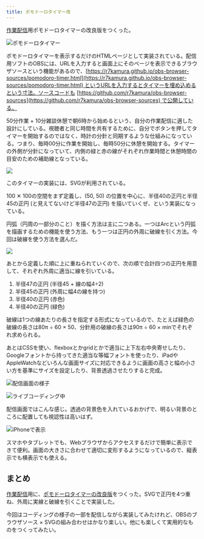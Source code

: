 ```yaml
---
title: ポモドーロタイマー改
---
```

[作業配信](https://www.youtube.com/c/r7kamura)用ポモドーロタイマーの改良版をつくった。

![](https://lh3.googleusercontent.com/docs/ADP-6oFMGBwtdaL1b2t6EuCVEFFzY3czl376OPn7lKz-emfzihjIAr6DD3mYjcqRtZG8_Tp1oc79Qb1gpyItY0fy-Ti3MMJfu4efxkwzgmbhUDLHU4Jdcvd8to_A1W02f2aYO3W9Fj6-pna4KOeZ-HRpz78msWCFaIbXa4ogWPIgH4G6SWq7byTYyndrhg5v2ZkiT-qBJNorYZGxyITc-yB5p7_68aGSYsS7gFjeLpg1erv45ifALy9DloxUygcayon65prDEEhiBUFs7ADqD7lXPxCwSVfGW3tRfqoWRi1oHRaQWh7337AxMssN0S32YcaQT0l3R5FZq-wBIin9pYrp-j_3yf-jXdRbHNd2vcmdC9Th7PyEnHozM23TBbstg5oBFUdCLyFaH37OEKq637cZ6DmO5mSiVeHcHxyHOheHk3pOwF4O6wTFtQ4vcSL36FI2Lzx9Y6whtQZ83FRJWLbOVp-ls8FjX308558iAni6DKkn5nVTpvqsfPguP0WSJ6F0FmlPDrHpeVjAqDHi1_qhEBmE0pVUtsWjQuCjdeUVxoRiqzUZfcjjU_r8SjHyrQmijnj_tR5vj30XELoGjCeTBg-0J5RKaaV4SiwUqPF9SVWJNRJpQJa6MU9wDJ3OXW99TsKB4KoMIJmQI2tED_bVjTWW6LiwQHtk0op-jOYx2DhGQcnNcQ_heX7k0bqld5gW-YCYPuDxMJku0VbJhGJPkWJomxOml-ZOXzYsDTe-lXlnWcKNZ7STi7oXtrX8zItY57B_lxNQ0Snuea7sWyJWc1AOFJyFkjRNCfMsWr_ELxn7kdNcjD0bwTXM1lKb9mvi_LbGBs7ko9Ns9Vuxgu1b8tWYI9uxRqU0TWC2dQm3QM2m5ARbPWeBBaeK6HV4JAJROr1VaG1fdebQJl5qgSs9g7d_7oR3f6bWH9QJowvwjQhhBm_LBdFsuPESCZNsg4-qLSv8az14hbkJaxLT-a_ZS9Tl87kTT9VoK8pmziwd3YGEjmufEHQDk8YZ-Aww1PcDeL887Ndn29WuPOXNfcpLfNYpKkc88H9GA3asCMUYRxHVya7aXE5FJpal3rpIp28ehJTDUbKEsRePmlkXCgy9DXqMw29qqnkN5suI8JxWAK4HEIdZlZEmfe7mfl-ZWaYJX2GI6O_AFauLQMEOy1OcFFl9QHz9sQrpUVDM5G0FmJNzic0uPQ-vm47DKfF52eE0SwV3Zaco5K3xt0xn-cpIao_mtnNltl9ZzQVXPr1m63Tgw1Gxyg "ポモドーロタイマー")

ポモドーロタイマーを表示するだけのHTMLページとして実装されている。配信用ソフトのOBSには、URLを入力すると画面上にそのページを表示できるブラウザソースという機能があるので、[https://r7kamura.github.io/obs-browser-sources/pomodoro-timer.html](https://r7kamura.github.io/obs-browser-sources/pomodoro-timer.html) というURLを入力するとタイマーを埋め込めるという寸法。ソースコードも [https://github.com/r7kamura/obs-browser-sources](https://github.com/r7kamura/obs-browser-sources) で公開している。

50分作業 + 10分雑談休憩で朝6時から始めるという、自分の作業配信に適した設計にしている。視聴者と同じ時間を共有するために、自分でボタンを押してタイマーを開始するのではなく、時計の分針と同期するような仕組みになっている。つまり、毎時00分に作業を開始し、毎時50分に休憩を開始する。タイマーの外側が分針になっていて、内側の緑と赤の線がそれぞれ作業時間と休憩時間の目安のための補助線となっている。

![](https://lh3.googleusercontent.com/docs/ADP-6oGuKRhjhba-nMJKjtz7Fzd1pOevDBdQmbFUvSdOG4HF6GWBx8qI8me95mWs_yXpa_R1QZ25ItkeceSiZa7e94W8xXyeOGkOBpiJwVUPcFPbiGJiuO4tHpbjL4d2ldga6iFX4Vgru5iUPrSwSkU3-DG8Oz0V2kgCWCyZojezi4sofhG9udlNNLokAQu-Ob8uiKb3j_Q69oijHaIgOybTbT_8JSWGBjyJ27O3KDjZvNTTroNKvvbLlhexL_x2VMYNHWyHJZjAJlEpJIrQ8XO8IBHV4WtkIy3jgEdP9kXrBrk_ExhZeMkUT-FuOxT5HR7ZIjAF2HDUOengM31h6i8-jo82W5mMoVIZtK0YzErc5KYMvL3goEkBL1xHBopZW2jr-lmQzx-ZSLvpJTOoaZ7NcGK84CZpGShVBdSGf-Q_B1RZHAxtZukOQpMQcEQHOx1CT9UwclT3B1qD9u-e43WcrGNgd2dCv7UhyFll0oqM0w1CSDksk2sCFMJlQ3xXC6rXgW50PR9ZCyaduyHX9GbizN7bk39mOczqG6xjbtECaZszesHvAeLvfONX36OAtvCb246V3NT0fGcceKtl3KyUU5BY9ipkgFsLzSLjpzfFGU-t4DFqtzDbQ0ZC66Ams0P1TkdYBSQYhaI14XJ3-R67ub72AlDY398EB3Ba3hW1GiyDwn6PIpxT8OE-G2tcYggkL4ysAJVaJat6DNQ8BfKzrblgKXqE17c0a2G-Z74-qwU4_TomNTw2dZjqNlDG6b1U-B_9jb-RhZYG3b2pjBiD4DorLB8tm8FpHDxmjOXRlWBuDo0Nws1LEjSMjbTS6o5l_MTw2_5kxsGiMrEH6w2ylOqLU-OJw4uJckSWXcq3-Ig4Q_LmdYRbw2K8xSAhYVRyqkWh9o7JjePuGGgjlIVqYiRExvbKSGvWUWhCXqpbjHZmKDb8yGS9AhnkBCW_kkYU43YE1BGGMYpwpG9bUNOUlh4ilN-zWY6Dt3Bsq06JE1Wm2XV7yX0nnYdewNGXM51uBEtx3o-a2xxuEF4FUEC7lrj_NRFCKk4FQXnLCv_21gvZ-1brGPkB_rouF1mflsl1S88rpVdYde_v7crgfPRNMBQPT5DZ9Tg891dKtfMTDbXOxeeCCh7crwJMs6p-F0dLG4W0XGoaEOD4tGMoyG5_Jp2Clwto-FZzNAJ78jWtsIE8o7IdBEUkvJB7Fmm6vtSfBAwA90-IiSZzRvOlyhkDzt7pGwNg1gF6VO-2p19MHg36gcBbtw)

このタイマーの実装には、SVGが利用されている。

100 ✕ 100の空間をまず定義し、(50, 50) の位置を中心に、半径40の正円と半径45の正円 (と見えてないけど半径47の正円) を描いていくぜ、という実装になっている。

円弧（円周の一部分のこと）を描く方法は主に二つある。一つはArcという円弧を描画するための機能を使う方法、もう一つは正円の外周に破線を引く方法。今回は破線を使う方法を選んだ。

![](https://lh3.googleusercontent.com/docs/ADP-6oGCAH-uFo2sLb2hRpWEfvTDKtjcWmXN7m1OlKIP05kvV93yn0790C4esHjRZx0w3jx4Wj0qHtSEuRZbnHOfZ8Le-BTd_ykKk9qD0lJ9UH37JX0OAiPDfMscEiITkXD7gkbHZyGLi1WrIvPNiEIGNKNtU63dEE5tnyi-TmOdw9kGY59488tKWX1IRbOJFveZlaVqFpNlK-Rny929GMHdQatNDXxkMzMxwQvqBKTkMkC3Y01hs4Ht6Xs06cZ23JbdAwtVvx76BSbkJi1OQtpejSkzFAu3xDmau-TznP2PcGUFOpe5Q9LEfZG0RRh9LlA8Cck7H-BD2EhQJUes0ZlqFH3mib-Bnk6AG9ur708mj8PcAy1FbR41RVoRxP2oiTA44ACaFY4dO5eoJgwTZTyi8bicsuB6xOJc-3JsRMNe-N-jfxxmrgp2pqzDF3EC7BtyGDb3QPn1pzJ29HVtn6jgYv6L5zEYJE6Q84KXQ6b2K0Odh1a_T4qaW8EoJq2IR-tCr1BC_q1GnRZa2R6tybR_yfZ8ivrFs8RHZFxj3wShecIIb39QfHmGlSKG3k0XOw55PrkYCp8eRZLu8E2Y9POlG2CeA27iBa-6WFOP9OiZo8whM6_JXOPWgOWO1RJn5u2LTDK5faD9K5O4qjLdcR29nrysYklI9974x-p7hWF4XEqCCZn7BF_LVHhtjrGO5ND6NckSkngXiyOjHc3j_tojrIH76GXfDDBbV10vv6ltxi7IgErJdS7kXpcnvulksS3Xs4JUv89WweSHjtxvApGBs1tSFxdOal8CaNxoOesGVRquyPL78J0ByMbp6zq-KYRojkVtLo9b7e5ZenpUJz3nZ5em7kLJrCHyccrnH93tzQFUVC5vUDPtE13c0EIdNZyNw0kpjqKN7omjQa-Pv52l0K1gza_ja6XBttVrp4Wnr8HkGos_zO9d4XVQGNJeBrpV4zO5GR8CiExt6iZZOoKs_b8uFQFcsZsnSc8v311XWjF9S2jY9yO5osr-OBZLtrH0Wx_u9VoL8LttNMifUwy5-1KgKaDuzKDXjOZ5mXriJ-c75EnF0gXrRIwVEtmV6GoPq5Yge6ohObDf2QRU2adA7mq3k7VrBYRG2ALgKfUKaKRj3pfQxGuc1PJBVgJnuWLW2ZNfEzHY-QbDPsylzst4OjNRsGsNbQCqWa9sxwHos076c1_ZzS0JPWDKM-BlVm95Jg-EZGqjOFFxOdTwP9b7j7k9VNWxhGto3a8voaEifeTvE-17WA)

あとから定義した順に上に重ねられていくので、次の順で合計四つの正円を用意して、それぞれ外周に適当に線を引いている。

1.  半径47の正円 (半径45 + 線の幅4÷2)
2.  半径45の正円 (外周に幅4の線を持つ)
3.  半径40の正円 (赤色)
4.  半径40の正円 (緑色)

破線は1つの線あたりの長さを指定する形式になっているので、たとえば緑色の破線の長さは80π ÷ 60 × 50、分針用の破線の長さは90π ÷ 60 × minでそれぞれ求められる。

あとはCSSを使い、flexboxとかgridとかで適当に上下左右中央寄せしたり、Googleフォントから持ってきた適当な等幅フォントを使ったり、iPadやAppleWatchなどいろんな画面サイズに対応できるように画面の高さと幅の小さい方を基準にサイズを設定したり、背景透過させたりすると完成。

![](https://lh3.googleusercontent.com/docs/ADP-6oFs_8O_3SILFBWj431mWmOyYySskoYuaBuvwGUYL159QA8JDndafwl56qBwDDuwuFs4qit82HTItK3BJYyqG8umkZ-XsYnNyORQlOOsSOyI_EZnAn4uEA9jHxvvMi7CpypW8UhSBW1GS4plr6nDio8M5kaqDLdb2RdbhjmRMvQrCvOKKR71Z3zckNzqNhBSkbKzKrtR3FbK21n50sHsJE86l0c_-O4OQ-YcIK22QZ2Qlkjp8GKR6CnXSVQAzpjszh7Z4cUqWGS_-R2mhtqLS3_5Qk15ab8VO_8peWeRpXm8NFLTmkBdPCGafRJl4YX5QgCNF_uWs5_9jH8rV-HG1Ho6n1VIojCvCsVA82d1Htg0Do6dvLRqyMejrEdIAnkurQXfTZk4qeJhd-SDK68A27w7BcpWvIcfYjo3PJ2n-kYxIwbdnVob7k6_tWqmpV-XtfynxqN7vvudEigTXcP8CSFnDaqSWbQvpMKsXpfnCfbyilgkXAqAT299XMJXPABeSK7jY1rC1HFixkH1C_PJlPTDtj11HQPgi2ihBxedkOAFMElpfyWrcvIX22_W60xd_wOoEz1p1N4dfJh7DlcZNCEHKezajHCWcwVU7kgStvGuQrAcCelFPmIFFJ2rZiEe2VBCV-pYVVtlO77CDxYLgbYCtdfFcr09QPUW138-D_vEPg5p7r_9cBppkzwo7i4qYIy1Sz2VUe0LWPZ0Up8Lgi5cdH-i_APXX3JxnDJi9NqZwbwW0mi9A-O9pQWighod9sBowz_DEoItYYCQlba2G6wh2mBmZ42SLexwYqgvU3QMQ5BEodNe-Y7wXg9gu_6od9ECTpXrOtQagRaREYhUEwL8UBFrM8iXgMCGjxi9nBVOYesmWtWt10uHTbx8vmw2fOkp2uuOs5F3FrLzpAK_9qmVwIiY6IWluYqjRJlGgmls7gRhA4PSPWh2aGErHoLJOuCG_EXjCZtRtAZeTBcodQ2zw41n_3Dh6_toTFApUkKOShOJURHr7xUfCCfZoSI2g9QprJ1TvOmYBUrghKh2iYx-uz7LxqFJBKZ7tzOyF4YInnvCuxQogtrjCH4332vWveIbPSvE6IVR39xEicG3cv5iv_IYSHRokHu9LLolIFDuIyLlCyygVspGTRrs39a7BOW9jLo7XLxk1QRj-eHaDBVEnUxAEV2m9LiuIGbDycvdJeIJsdHpng7-T5UtQ-grl6zxUqXSox-Pq5Zy3rHKS4ppKVznHXqTuImiPrYs0cvfuxI2VQ "配信画面の様子")

![](https://lh3.googleusercontent.com/docs/ADP-6oFLlQhjh2Wpz7-sr-XNk6Z11m7iwoz4VLi_v-496sHvxd5FRKeslGebItSanYZJvWgbZeSVfD8b2NtxBI6Yfxx13BTVWm9VOK2hE5NlER_citT_Xo9FduB-1iUt9DmDzdb4iXC4FL33JuXoSBArE0RUJnga3_re8sbzriQxbUbZffIkNWLN0uhuAblhuy6UwknM34gC8dU3NYyoWV7QiiyXjA399Vlw5LD29CIAgINCQ8cZykGuBlE7HtOLr4r7ObfgnyNXjU1RXIobsSXXPlw6uRTzi-zPj8sNB4qfhwrIVxnaYZaI72zDxevwh2kf4bgii2ys_ouYFmu5RMXQUKUORHMrFEeX9aAPwGRIqQETzhdV7pK2k_VFuGAF5y-oBW7X3bYZcA14doCrjDZBr2erPnNcTWtYM8CQkSTqo44VV1DTyuH16VkzSoYalSlQJiysm8KlIoHV8LSXh-NV2QbihZx_cuZcjVrDZ55dPsKje2p3cNbDz5cr4dzqFcRkd0Q2euM3aeNsT0Fgd0x3B8IDNmeZ-CO08l7dwb1gf1ROiPF4fXs1zXpV74M71VJKnqFfQ32Mf1ALChufXnEqsQaHCGN-ttevT_b7EXl6hiY4FDkre5OcN-Vu6VealDg8rgKzWkNhfvM-Mi3Kg6x1LgnIyTDF5VZtx8cM1DjMleOQX9jMn6R7vZ37LajHCMLBJi3rewvAdD5-nX8WzV17VKdhGBjwAawIsI6LilIJjrf-1S0O5IHRi4mmmbx8hG6TuRYoJOXn6DYfNjgtgrW0dxKYPC7YZ6OrU-9C3IAv666FKinh-Mrv7m_pkEP8qjKIHO26Xwzq0e1sXAdziU811EAR7oVEKpPUejVq2e0FjKNx-vGMlMtZnHn6pneGN1CIZ1tWwZjFDDpa7IsECxvxMWoz1EO2dVhthVjM6a6fedmvMD8rHTcOm9H927zckG7TfQYMMONS00ZdyTWwUgvynujdhs7PRCTkXaMpW2vrgg98-COIp7koIhfrKHLdkmrjGoGOOhNP5XJSEgwaDZrNaiwkFiXdJm1-LzoRZIwcK22C07hAersLrt76PYLuIKQgHw9wDlvqEx3cbToK1VIe3wCHTaEj8i2GXKOBalo4hrPWviANdJMcZSKjunCTa2nqpu6ZanflhFX1iSl0CuYn_Ig1gYcc8G6Wx7Uyrx0lsZEJllbyIE5M9qisYMqEYiT7GeeAPuQR3XBIVnns4MRLvJQtc800wb6U2FWSSTbJM1hQ88bKcA "ライブコーディング中")

配信画面ではこんな感じ。透過の背景色を入れているおかげで、明るい背景のところに配置しても視認性は高いはず。

![](https://lh3.googleusercontent.com/docs/ADP-6oE9HkJ5Yh--dlLgDYFkPDr-Z6pANN0KTlOZVjJdozC36MnI9YATjdywd1071CRmICx-EpGd2XxUC3eZkUds59tpZLFxytDcXyr5vnknCOax-DFuIj-BUyxhNqyb4V4TBBn3vbRkmVdDor5lWi11XNsHsQpmHZOAsc7rTP7fhXq92-cpy-JqTfiuhxAcpYnGhGEe0N69_AFZgqeSoL0yer0WIp3ycQMbiLaHZVbbzI7L3oFG1MGT18pszDg_VEVm-xLWV3Zh3nuHihshHp11-hLUybsy_qV5zFAKZZbqI0OYVvNqLzsARjixgy7v_nXii59FozleWrSYuiG02EV5ZmKC7JRlLdgSxqUVoGICfwfNiQ58Sw8ILtnbNN8pw6MDNDyoP8nr1M_RH1qxPiAR1640gLv8syDeV6AKjPINy3uVjDFDhTwwZ12ikHNMOVONGhrRd-nS3t5sTHocWIozh64aN8RuWcoejPb_V87xBjExZQz1XRnt05NL2iu8MiEiR-Uy3whplsPShx2AZdb39vK4rsHY6zdeAscPMeOiQThjto9FaEoGyw2KzKCk77l5etmnmc41PL7BgjCGHetG4F0pfpo9AXeaPDqP5x4_vZ74Y7s14jxPD8q7_Z7GtacN3M0fcmYdQHjKKX5-OkMYxtc9OLVC0k9OTAmxw_I5JX9h0TSB3IhDpeBAPFB0tdkEYdNRxOUMCnCrjtLNSioz92NylhW7Z_hKl56LljCcV7QAj0_9twgD1iq-fDU0PKepCBPBtiuI_Z4mPX5MDDCP3d6RBnKylUqNZHn-wAzv5MXkgnWOGWDkdbSibgqcaqVT4B2-MybZIpjEwo5yr_eJe-bEZvmeUGtHgXOIu8boTViUvqq_-Y5j_MKuNDZGPHEglEYH9vyf_7JW8Q76r9pTuJyYMYNr8KCPl3VMsrtfaiTpSZmjGHQxolaxPS7MFsvLYCu9JVj3To_djf3ingyMP3wjndVK0-REdIC6TlmROkZgdVaPpQYlOHWOjq81L4yswmamQMPxgGWHhIASSjCrLqOXqPe1GhdL2zA6GQwy6xhS6TVv-FxngVVCSIyG6dRuUXzyO3xnnYniviNBNWuGP32SmBxQ5RzkZ35XfLwWLgajmaLhS809YSD6ZFSEoyK_ssDZrUCGimGz6hwVxy5niNn1D0_qqcYxf1CtVJRKjW3buYUG3XcI8aUSP-LCXEZ8s9qsEu7BPV2jp4Huq08aV51ICaDIc8m_yshHy8-o_i9WFJ01zA "iPhoneで表示")

スマホやタブレットでも、Webブラウザからアクセスするだけで簡単に表示できて便利。画面の大きさに合わせて適切に変形するようになっているので、縦表示でも横表示でも使える。

まとめ
---

[作業配信](https://www.youtube.com/c/r7kamura)用に、[ポモドーロタイマーの改良版](https://github.com/r7kamura/obs-browser-sources)をつくった。SVGで正円を4つ重ね、外周に実線と破線を引くことで実装した。

今回はコーディングの様子の一部を配信しながら実装してみたけれど、OBSのブラウザソース × SVGの組み合わせはかなり楽しい。他にも楽しくて実用的なものをつくってみたい。
